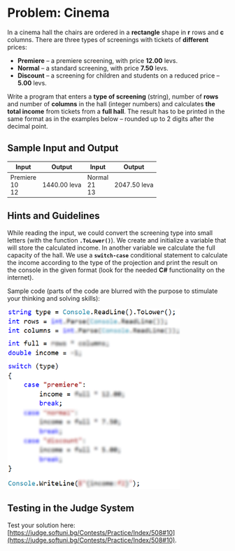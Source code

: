 # Problem: Cinema

In a cinema hall the chairs are ordered in a **rectangle** shape in **r** rows and **c** columns. There are three types of screenings with tickets of **different** prices:

* **Premiere** – a premiere screening, with price **12.00** levs.
* **Normal** – a standard screening, with price **7.50** levs.
* **Discount** – a screening for children and students on a reduced price – **5.00** levs.

Write a program that enters a **type of screening** (string), number of **rows** and number of **columns** in the hall (integer numbers) and calculates **the total income** from tickets from a **full hall**. The result has to be printed in the same format as in the examples below – rounded up to 2 digits after the decimal point.

## Sample Input and Output

| Input | Output | Input | Output |
|----|-----|----|-----|
|Premiere<br>10<br>12|1440.00 leva|Normal<br>21<br>13|2047.50 leva|

## Hints and Guidelines

While reading the input, we could convert the screening type into small letters (with the function **`.ToLower()`**). We create and initialize a variable that will store the calculated income. In another variable we calculate the full capacity of the hall. We use a **`switch-case`** conditional statement to calculate the income according to the type of the projection and print the result on the console in the given format (look for the needed **C#** functionality on the internet). 

Sample code (parts of the code are blurred with the purpose to stimulate your thinking and solving skills):

![](/assets/chapter-4-images/11.Cinema-01.png)

## Testing in the Judge System

Test your solution here: [https://judge.softuni.bg/Contests/Practice/Index/508#10](https://judge.softuni.bg/Contests/Practice/Index/508#10).
